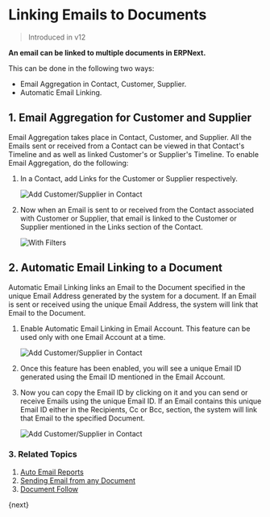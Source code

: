 <!-- add-breadcrumbs -->
# Linking Emails to Documents

> Introduced in v12

**An email can be linked to multiple documents in ERPNext.**

This can be done in the following two ways:

- Email Aggregation in Contact, Customer, Supplier.
- Automatic Email Linking.

## 1. Email Aggregation for Customer and Supplier

Email Aggregation takes place in Contact, Customer, and Supplier. All the Emails sent or received from a Contact can be viewed in that Contact's Timeline and as well as linked Customer's or Supplier's Timeline. To enable Email Aggregation, do the following:

1. In a Contact, add Links for the Customer or Supplier respectively.

    <img class="screenshot" alt="Add Customer/Supplier in Contact" src="{{docs_base_url}}/assets/img/setup/email/contact-link.png">

1. Now when an Email is sent to or received from the Contact associated with Customer or Supplier, that email is linked to the Customer or Supplier mentioned in the Links section of the Contact.

    <img class="screenshot" alt="With Filters" src="{{docs_base_url}}/assets/img/setup/email/email_aggregation.gif">

## 2. Automatic Email Linking to a Document

Automatic Email Linking links an Email to the Document specified in the unique Email Address generated by the system for a document. If an Email is sent or received using the unique Email Address, the system will link that Email to the Document.

1. Enable Automatic Email Linking in Email Account. This feature can be used only with one Email Account at a time.

    <img class="screenshot" alt="Add Customer/Supplier in Contact" src="{{docs_base_url}}/assets/img/setup/email/enable_email_link.png">

1. Once this feature has been enabled, you will see a unique Email ID generated using the Email ID mentioned in the Email Account.

1. Now you can copy the Email ID by clicking on it and you can send or receive Emails using the unique Email ID. If an Email contains this unique Email ID either in the Recipients, Cc or Bcc, section, the system will link that Email to the specified Document.

    <img class="screenshot" alt="Add Customer/Supplier in Contact" src="{{docs_base_url}}/assets/img/setup/email/email_link.gif">

### 3. Related Topics
1. [Auto Email Reports](/docs/v12/user/manual/en/setting-up/email/auto-email-reports)
1. [Sending Email from any Document](/docs/v12/user/manual/en/setting-up/email/sending-email)
1. [Document Follow](/docs/v12/user/manual/en/setting-up/email/document-follow)


{next}